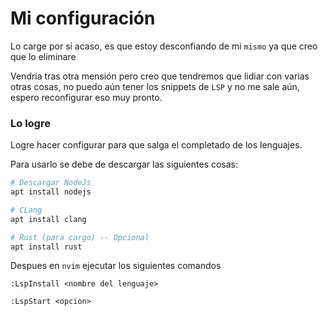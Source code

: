 # Mi configuración

Lo carge por si acaso, es que estoy desconfiando
de mi `mismo` ya que creo que lo eliminare

Vendria tras otra mensión pero creo que tendremos que lidiar
con varias otras cosas, no puedo aún tener los snippets de 
`LSP` y no me sale aún, espero reconfigurar eso muy pronto.

### Lo logre

Logre hacer configurar para que salga el completado de los
lenguajes.

Para usarlo se debe de descargar las siguientes cosas:

```bash
# Descargar NodeJs
apt install nodejs 

# CLang
apt install clang

# Rust (para cargo) -- Opcional
apt install rust 
```

Despues en `nvim` ejecutar los siguientes comandos

```vim
:LspInstall <nombre del lenguaje>

:LspStart <opcion>
```
